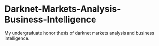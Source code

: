 # Darknet-Markets-Analysis-Business-Intelligence
My undergraduate honor thesis of darknet markets analysis and business intelligence. 

